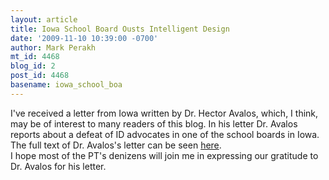 ```yaml
---
layout: article
title: Iowa School Board Ousts Intelligent Design
date: '2009-11-10 10:39:00 -0700'
author: Mark Perakh
mt_id: 4468
blog_id: 2
post_id: 4468
basename: iowa_school_boa
---
```

I've received a letter from Iowa written by Dr. Hector Avalos, which, I think, may be of interest to many readers of this blog. In his letter Dr. Avalos reports about a defeat of ID advocates in one of the school boards in Iowa. The full text of Dr. Avalos's letter can be seen [here](http://www.talkreason.org/articles/Iowa.cfm).  
I hope most of the PT's denizens will join me in expressing our gratitude to Dr. Avalos for his letter.

